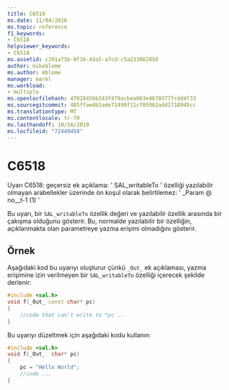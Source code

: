 ```yaml
---
title: C6518
ms.date: 11/04/2016
ms.topic: reference
f1_keywords:
- C6518
helpviewer_keywords:
- C6518
ms.assetid: c391a75b-9f16-43a5-a7cd-c5a233002850
author: mikeblome
ms.author: mblome
manager: markl
ms.workload:
- multiple
ms.openlocfilehash: 4702845bb243f479acbea063e4670377fcdd4f33
ms.sourcegitcommit: 485ffaedb1ade71490f11cf05962add1718945cc
ms.translationtype: MT
ms.contentlocale: tr-TR
ms.lasthandoff: 10/16/2019
ms.locfileid: "72449458"
---
```

# <a name="c6518"></a>C6518
Uyarı C6518: geçersiz ek açıklama: ' SAL_writableTo ' özelliği yazılabilir olmayan arabellekler üzerinde ön koşul olarak belirtilemez: ' \_Param @ no__t-1 (1) '

 Bu uyarı, bir `SAL_writableTo` özellik değeri ve yazılabilir özellik arasında bir çakışma olduğunu gösterir. Bu, normalde yazılabilir bir özelliğin, açıklanmakta olan parametreye yazma erişimi olmadığını gösterir.

## <a name="example"></a>Örnek
 Aşağıdaki kod bu uyarıyı oluşturur çünkü `_Out_` ek açıklaması, yazma erişimine izin verilmeyen bir `SAL_writableTo` özelliği içerecek şekilde derlenir:

```cpp
#include <sal.h>
void f(_Out_ const char* pc)
{
    //code that can't write to *pc ...
}
```

 Bu uyarıyı düzeltmek için aşağıdaki kodu kullanın:

```cpp
#include <sal.h>
void f(_Out_  char* pc)
{
    pc = "Hello World";
    //code ...
}
```
